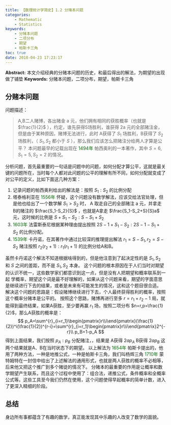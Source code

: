 ```yaml
---
title: 【数理统计学简史】1.2 分赌本问题
categories:
    - Mathematic
    - Statistics
keywords:
    - 分赌本问题
    - 二项分布
    - 期望
    - 帕斯卡三角
toc: true
date: 2018-04-23 17:23:17
---
```


**Abstract:** 本文介绍经典的分赌本问题的历史，和最后得出的解法，为期望的出现做了铺垫
**Keywords:** 分赌本问题，二项分布，期望，帕斯卡三角

<!--more-->
## 分赌本问题
问题描述：
> A,B二人赌博，各出赌金 a 元，他们拥有相同的获胜概率（也就是 $\frac{1}{2}$ ），约定，谁先获得S场胜利，谁获得 2a 元的全部赌注金，但是由于某种原因，赌博无法进行，此时 A获得了 $S_1$ 场胜利，B获得了 $S_2$ 场胜利，（ $S_1,S_2$ 都小于 $S$ ），那么我们应该怎么把赌注分给两人才算是公平？
本问题最早的记载出现在 <font color="006600">1494年</font> 帕西奥利的一本著作，其中 $S=6,S_1=5,S_2=2$ 的情况。

分析问题，首先最重要的一句话是问题中的问题，如何分配才算公平，这就是最关键的问题所在，当时每个人都对此问题的公平的理解有所不同，如何分配就变成了对公平的定义，比如下面这几种方案：
1. 记录问题的帕西奥利给出的解法是：按照 $S_1:S_2$ 的比例分配
2. 塔泰格利亚在 <font color="006600">1556年</font> 怀疑，这个问题没有数学解法，应该交给法官处理，但是他也给出了一个数学解 $S_1>S_2$ 时， A 取走自己的全部赌注 a 元，并拿走 B的赌注的 $\frac{S_1-S_2}{S}$ ，也就是A拿走 $\frac{S_1-S_2+S}{S}a$ 元，这时候的比例是 $S+S_1-S_2:S-S_1+S_2$
3. <font color="006600">1603年</font> 法雷斯泰尼根据某种理由提出按照 $2S-1+S_1-S_2:2S-1-S_1+S_2$ 的比例分配。
4. <font color="006600">1539年</font> 卡丹诺，在其著作中通过比较深的推理提出解法 $r_1=S-S_1,r_2=S-S_2$ 赌注按照 $r_2(r_2+1):r_1(r_1+1)$ 的比例分给A和B。

虽然卡丹诺这个解法不知道根据啥得到的，但是他注意到了起决定性的是 $S_1,S_2$ 和 $S$ 之间的差距，而不是 $S_1,S_2$ 本身。
这个问题的根本原因在于人们当时对期望的认识不统一，这些数学家们都意识到这一点，但是没有人把期望和概率联系到一起
学概率，期望这个词是最不好理解的，如果从这个问题来看，期望的字面意思是继续进行下去的结果，或者是未来有可能发生的情况，这和这个题目很合适。
解决这个问题的思路是：假设赌博继续进行下去，个人最终获得胜利的概率，按照这个概率分赌本是公平的。
按照这个思路，赌博再进行至多 $r=r_1+r_2-1$ 局，就能得到最终结果，如果A获胜，至少要再赢 $r_1$ 场，按照二项分布 $n=r,p=\frac{1}{2}$，那么A获胜的概率是：
$$
p_A=\sum^{r}_{i=r_1}\begin{pmatrix}r\\i\end{pmatrix}(\frac{1}{2})^i(\frac{1}{2})^{r-i}=\sum^{r}_{i=r_1}\begin{pmatrix}r\\i\end{pmatrix}2^{-r}\\
p_B=1-p_A
$$
得到上面结果，我们按照 $p_A:p_B$ 分配赌注，，结果是 A获得 $2ap_A$ B获得 $2ap_B$ 这两个结果就是A、B在当时状态下的期望。
以上解法为 <font color="006600">1654年</font> 帕斯卡提出的，他用了两种方法，一种是地推公式，一种是帕斯卡三角，我们叫杨辉三角
<font color="006600">1710年</font> 蒙特姆特在一封信中给出了上述解法的通用形式，也就是两人获胜的概率不必相等，后来他又把这个推广到多个赌徒的情况下。
分赌本的最重要的作用是让概率和数学期望产生联系，而且这个过程中使用了：组合法，递推公式，条件概率和全概率公式等。这些工具至今我们仍然在使用，这个问题使得早起概率的简单计数，进入了更深入精细的阶段。
## 总结
身边所有事都蕴含了有趣的数学，真正能发现其中乐趣的人改变了数学的面貌。
